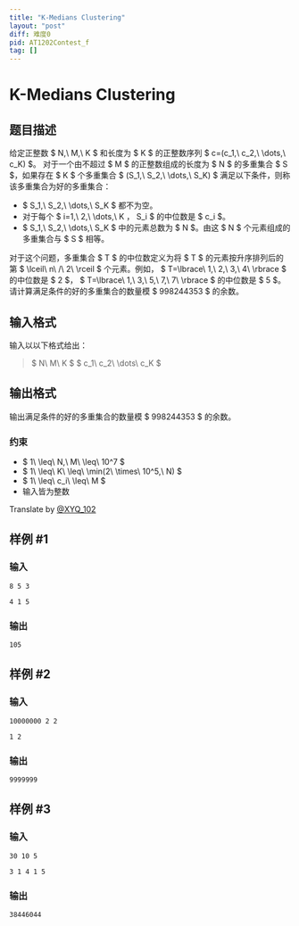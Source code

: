 ```yaml
---
title: "K-Medians Clustering"
layout: "post"
diff: 难度0
pid: AT1202Contest_f
tag: []
---
```


# K-Medians Clustering

## 题目描述

给定正整数 $ N,\ M,\ K $ 和长度为 $ K $ 的正整数序列 $ c=(c_1,\ c_2,\ \dots,\ c_K) $。
对于一个由不超过 $ M $ 的正整数组成的长度为 $ N $ 的多重集合 $ S $，如果存在 $ K $ 个多重集合 $ (S_1,\ S_2,\ \dots,\ S_K) $ 满足以下条件，则称该多重集合为好的多重集合：
- $ S_1,\ S_2,\ \dots,\ S_K $ 都不为空。
- 对于每个 $ i=1,\ 2,\ \dots,\ K $，$ S_i $ 的中位数是 $ c_i $。
- $ S_1,\ S_2,\ \dots,\ S_K $ 中的元素总数为 $ N $。由这 $ N $ 个元素组成的多重集合与 $ S $ 相等。

对于这个问题，多重集合 $ T $ 的中位数定义为将 $ T $ 的元素按升序排列后的第 $ \lceil\ n\ /\ 2\ \rceil $ 个元素。例如， $ T=\lbrace\ 1,\ 2,\ 3,\ 4\ \rbrace $ 的中位数是 $ 2 $， $ T=\lbrace\ 1,\ 3,\ 5,\ 7,\ 7\ \rbrace $ 的中位数是 $ 5 $。
请计算满足条件的好的多重集合的数量模 $ 998244353 $ 的余数。

## 输入格式

输入以以下格式给出：
> $ N\ M\ K $ $ c_1\ c_2\ \dots\ c_K $

## 输出格式

输出满足条件的好的多重集合的数量模 $ 998244353 $ 的余数。
### 约束
- $ 1\ \leq\ N,\ M\ \leq\ 10^7 $
-  $ 1\ \leq\ K\ \leq\ \min(2\ \times\ 10^5,\ N) $
- $ 1\ \leq\ c_i\ \leq\ M $
- 输入皆为整数

Translate by [@XYQ_102](https://www.luogu.com.cn/user/712337)

## 样例 #1

### 输入

```
8 5 3
4 1 5
```

### 输出

```
105
```

## 样例 #2

### 输入

```
10000000 2 2
1 2
```

### 输出

```
9999999
```

## 样例 #3

### 输入

```
30 10 5
3 1 4 1 5
```

### 输出

```
38446044
```

